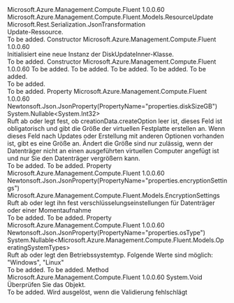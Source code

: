 <Type Name="DiskUpdateInner" FullName="Microsoft.Azure.Management.Compute.Fluent.Models.DiskUpdateInner">
  <TypeSignature Language="C#" Value="public class DiskUpdateInner : Microsoft.Azure.Management.Compute.Fluent.Models.ResourceUpdate" />
  <TypeSignature Language="ILAsm" Value=".class public auto ansi beforefieldinit DiskUpdateInner extends Microsoft.Azure.Management.Compute.Fluent.Models.ResourceUpdate" />
  <TypeSignature Language="DocId" Value="T:Microsoft.Azure.Management.Compute.Fluent.Models.DiskUpdateInner" />
  <TypeSignature Language="VB.NET" Value="Public Class DiskUpdateInner&#xA;Inherits ResourceUpdate" />
  <TypeSignature Language="F#" Value="type DiskUpdateInner = class&#xA;    inherit ResourceUpdate" />
  <AssemblyInfo>
    <AssemblyName>Microsoft.Azure.Management.Compute.Fluent</AssemblyName>
    <AssemblyVersion>1.0.0.60</AssemblyVersion>
  </AssemblyInfo>
  <Base>
    <BaseTypeName>Microsoft.Azure.Management.Compute.Fluent.Models.ResourceUpdate</BaseTypeName>
  </Base>
  <Interfaces />
  <Attributes>
    <Attribute>
      <AttributeName>Microsoft.Rest.Serialization.JsonTransformation</AttributeName>
    </Attribute>
  </Attributes>
  <Docs>
    <summary>
            Update-Ressource.
            </summary>
    <remarks>To be added.</remarks>
  </Docs>
  <Members>
    <Member MemberName=".ctor">
      <MemberSignature Language="C#" Value="public DiskUpdateInner ();" />
      <MemberSignature Language="ILAsm" Value=".method public hidebysig specialname rtspecialname instance void .ctor() cil managed" />
      <MemberSignature Language="DocId" Value="M:Microsoft.Azure.Management.Compute.Fluent.Models.DiskUpdateInner.#ctor" />
      <MemberSignature Language="VB.NET" Value="Public Sub New ()" />
      <MemberType>Constructor</MemberType>
      <AssemblyInfo>
        <AssemblyName>Microsoft.Azure.Management.Compute.Fluent</AssemblyName>
        <AssemblyVersion>1.0.0.60</AssemblyVersion>
      </AssemblyInfo>
      <Parameters />
      <Docs>
        <summary>
            Initialisiert eine neue Instanz der DiskUpdateInner-Klasse.
            </summary>
        <remarks>To be added.</remarks>
      </Docs>
    </Member>
    <Member MemberName=".ctor">
      <MemberSignature Language="C#" Value="public DiskUpdateInner (System.Collections.Generic.IDictionary&lt;string,string&gt; tags = null, Microsoft.Azure.Management.Compute.Fluent.Models.DiskSku sku = null, Nullable&lt;Microsoft.Azure.Management.Compute.Fluent.Models.OperatingSystemTypes&gt; osType = null, Nullable&lt;int&gt; diskSizeGB = null, Microsoft.Azure.Management.Compute.Fluent.Models.EncryptionSettings encryptionSettings = null);" />
      <MemberSignature Language="ILAsm" Value=".method public hidebysig specialname rtspecialname instance void .ctor(class System.Collections.Generic.IDictionary`2&lt;string, string&gt; tags, class Microsoft.Azure.Management.Compute.Fluent.Models.DiskSku sku, valuetype System.Nullable`1&lt;valuetype Microsoft.Azure.Management.Compute.Fluent.Models.OperatingSystemTypes&gt; osType, valuetype System.Nullable`1&lt;int32&gt; diskSizeGB, class Microsoft.Azure.Management.Compute.Fluent.Models.EncryptionSettings encryptionSettings) cil managed" />
      <MemberSignature Language="DocId" Value="M:Microsoft.Azure.Management.Compute.Fluent.Models.DiskUpdateInner.#ctor(System.Collections.Generic.IDictionary{System.String,System.String},Microsoft.Azure.Management.Compute.Fluent.Models.DiskSku,System.Nullable{Microsoft.Azure.Management.Compute.Fluent.Models.OperatingSystemTypes},System.Nullable{System.Int32},Microsoft.Azure.Management.Compute.Fluent.Models.EncryptionSettings)" />
      <MemberSignature Language="F#" Value="new Microsoft.Azure.Management.Compute.Fluent.Models.DiskUpdateInner : System.Collections.Generic.IDictionary&lt;string, string&gt; * Microsoft.Azure.Management.Compute.Fluent.Models.DiskSku * Nullable&lt;Microsoft.Azure.Management.Compute.Fluent.Models.OperatingSystemTypes&gt; * Nullable&lt;int&gt; * Microsoft.Azure.Management.Compute.Fluent.Models.EncryptionSettings -&gt; Microsoft.Azure.Management.Compute.Fluent.Models.DiskUpdateInner" Usage="new Microsoft.Azure.Management.Compute.Fluent.Models.DiskUpdateInner (tags, sku, osType, diskSizeGB, encryptionSettings)" />
      <MemberType>Constructor</MemberType>
      <AssemblyInfo>
        <AssemblyName>Microsoft.Azure.Management.Compute.Fluent</AssemblyName>
        <AssemblyVersion>1.0.0.60</AssemblyVersion>
      </AssemblyInfo>
      <Parameters>
        <Parameter Name="tags" Type="System.Collections.Generic.IDictionary&lt;System.String,System.String&gt;" />
        <Parameter Name="sku" Type="Microsoft.Azure.Management.Compute.Fluent.Models.DiskSku" />
        <Parameter Name="osType" Type="System.Nullable&lt;Microsoft.Azure.Management.Compute.Fluent.Models.OperatingSystemTypes&gt;" />
        <Parameter Name="diskSizeGB" Type="System.Nullable&lt;System.Int32&gt;" />
        <Parameter Name="encryptionSettings" Type="Microsoft.Azure.Management.Compute.Fluent.Models.EncryptionSettings" />
      </Parameters>
      <Docs>
        <param name="tags">To be added.</param>
        <param name="sku">To be added.</param>
        <param name="osType">To be added.</param>
        <param name="diskSizeGB">To be added.</param>
        <param name="encryptionSettings">To be added.</param>
        <summary>To be added.</summary>
        <remarks>To be added.</remarks>
      </Docs>
    </Member>
    <Member MemberName="DiskSizeGB">
      <MemberSignature Language="C#" Value="public Nullable&lt;int&gt; DiskSizeGB { get; set; }" />
      <MemberSignature Language="ILAsm" Value=".property instance valuetype System.Nullable`1&lt;int32&gt; DiskSizeGB" />
      <MemberSignature Language="DocId" Value="P:Microsoft.Azure.Management.Compute.Fluent.Models.DiskUpdateInner.DiskSizeGB" />
      <MemberSignature Language="VB.NET" Value="Public Property DiskSizeGB As Nullable(Of Integer)" />
      <MemberSignature Language="F#" Value="member this.DiskSizeGB : Nullable&lt;int&gt; with get, set" Usage="Microsoft.Azure.Management.Compute.Fluent.Models.DiskUpdateInner.DiskSizeGB" />
      <MemberType>Property</MemberType>
      <AssemblyInfo>
        <AssemblyName>Microsoft.Azure.Management.Compute.Fluent</AssemblyName>
        <AssemblyVersion>1.0.0.60</AssemblyVersion>
      </AssemblyInfo>
      <Attributes>
        <Attribute>
          <AttributeName>Newtonsoft.Json.JsonProperty(PropertyName="properties.diskSizeGB")</AttributeName>
        </Attribute>
      </Attributes>
      <ReturnValue>
        <ReturnType>System.Nullable&lt;System.Int32&gt;</ReturnType>
      </ReturnValue>
      <Docs>
        <summary>
            Ruft ab oder legt fest, ob creationData.createOption leer ist, dieses Feld ist obligatorisch und gibt die Größe der virtuellen Festplatte erstellen an. Wenn dieses Feld nach Updates oder Erstellung mit anderen Optionen vorhanden ist, gibt es eine Größe an. Ändert die Größe sind nur zulässig, wenn der Datenträger nicht an einen ausgeführten virtuellen Computer angefügt ist und nur Sie den Datenträger vergrößern kann.
            </summary>
        <value>To be added.</value>
        <remarks>To be added.</remarks>
      </Docs>
    </Member>
    <Member MemberName="EncryptionSettings">
      <MemberSignature Language="C#" Value="public Microsoft.Azure.Management.Compute.Fluent.Models.EncryptionSettings EncryptionSettings { get; set; }" />
      <MemberSignature Language="ILAsm" Value=".property instance class Microsoft.Azure.Management.Compute.Fluent.Models.EncryptionSettings EncryptionSettings" />
      <MemberSignature Language="DocId" Value="P:Microsoft.Azure.Management.Compute.Fluent.Models.DiskUpdateInner.EncryptionSettings" />
      <MemberSignature Language="VB.NET" Value="Public Property EncryptionSettings As EncryptionSettings" />
      <MemberSignature Language="F#" Value="member this.EncryptionSettings : Microsoft.Azure.Management.Compute.Fluent.Models.EncryptionSettings with get, set" Usage="Microsoft.Azure.Management.Compute.Fluent.Models.DiskUpdateInner.EncryptionSettings" />
      <MemberType>Property</MemberType>
      <AssemblyInfo>
        <AssemblyName>Microsoft.Azure.Management.Compute.Fluent</AssemblyName>
        <AssemblyVersion>1.0.0.60</AssemblyVersion>
      </AssemblyInfo>
      <Attributes>
        <Attribute>
          <AttributeName>Newtonsoft.Json.JsonProperty(PropertyName="properties.encryptionSettings")</AttributeName>
        </Attribute>
      </Attributes>
      <ReturnValue>
        <ReturnType>Microsoft.Azure.Management.Compute.Fluent.Models.EncryptionSettings</ReturnType>
      </ReturnValue>
      <Docs>
        <summary>
            Ruft ab oder legt ihn fest verschlüsselungseinstellungen für Datenträger oder einer Momentaufnahme
            </summary>
        <value>To be added.</value>
        <remarks>To be added.</remarks>
      </Docs>
    </Member>
    <Member MemberName="OsType">
      <MemberSignature Language="C#" Value="public Nullable&lt;Microsoft.Azure.Management.Compute.Fluent.Models.OperatingSystemTypes&gt; OsType { get; set; }" />
      <MemberSignature Language="ILAsm" Value=".property instance valuetype System.Nullable`1&lt;valuetype Microsoft.Azure.Management.Compute.Fluent.Models.OperatingSystemTypes&gt; OsType" />
      <MemberSignature Language="DocId" Value="P:Microsoft.Azure.Management.Compute.Fluent.Models.DiskUpdateInner.OsType" />
      <MemberSignature Language="VB.NET" Value="Public Property OsType As Nullable(Of OperatingSystemTypes)" />
      <MemberSignature Language="F#" Value="member this.OsType : Nullable&lt;Microsoft.Azure.Management.Compute.Fluent.Models.OperatingSystemTypes&gt; with get, set" Usage="Microsoft.Azure.Management.Compute.Fluent.Models.DiskUpdateInner.OsType" />
      <MemberType>Property</MemberType>
      <AssemblyInfo>
        <AssemblyName>Microsoft.Azure.Management.Compute.Fluent</AssemblyName>
        <AssemblyVersion>1.0.0.60</AssemblyVersion>
      </AssemblyInfo>
      <Attributes>
        <Attribute>
          <AttributeName>Newtonsoft.Json.JsonProperty(PropertyName="properties.osType")</AttributeName>
        </Attribute>
      </Attributes>
      <ReturnValue>
        <ReturnType>System.Nullable&lt;Microsoft.Azure.Management.Compute.Fluent.Models.OperatingSystemTypes&gt;</ReturnType>
      </ReturnValue>
      <Docs>
        <summary>
            Ruft ab oder legt den Betriebssystemtyp. Folgende Werte sind möglich: "Windows", "Linux"
            </summary>
        <value>To be added.</value>
        <remarks>To be added.</remarks>
      </Docs>
    </Member>
    <Member MemberName="Validate">
      <MemberSignature Language="C#" Value="public virtual void Validate ();" />
      <MemberSignature Language="ILAsm" Value=".method public hidebysig newslot virtual instance void Validate() cil managed" />
      <MemberSignature Language="DocId" Value="M:Microsoft.Azure.Management.Compute.Fluent.Models.DiskUpdateInner.Validate" />
      <MemberSignature Language="VB.NET" Value="Public Overridable Sub Validate ()" />
      <MemberSignature Language="F#" Value="abstract member Validate : unit -&gt; unit&#xA;override this.Validate : unit -&gt; unit" Usage="diskUpdateInner.Validate " />
      <MemberType>Method</MemberType>
      <AssemblyInfo>
        <AssemblyName>Microsoft.Azure.Management.Compute.Fluent</AssemblyName>
        <AssemblyVersion>1.0.0.60</AssemblyVersion>
      </AssemblyInfo>
      <ReturnValue>
        <ReturnType>System.Void</ReturnType>
      </ReturnValue>
      <Parameters />
      <Docs>
        <summary>
            Überprüfen Sie das Objekt.
            </summary>
        <remarks>To be added.</remarks>
        <exception cref="T:Microsoft.Rest.ValidationException">
            Wird ausgelöst, wenn die Validierung fehlschlägt
            </exception>
      </Docs>
    </Member>
  </Members>
</Type>